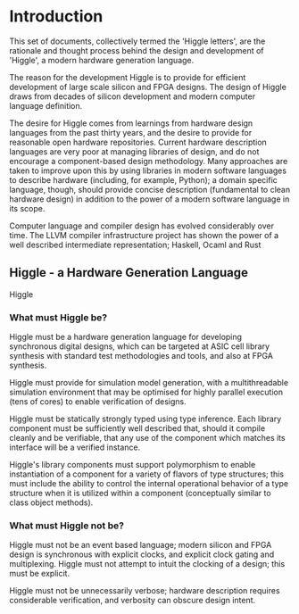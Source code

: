 # Introduction

This set of documents, collectively termed the 'Higgle letters', are the
rationale and thought process behind the design and development of 'Higgle',
a modern hardware generation language.

The reason for the development Higgle is to provide for efficient development of large scale silicon and FPGA designs. The design of Higgle draws from decades of silicon development and modern computer language definition.

The desire for Higgle comes from learnings from hardware design languages from the past thirty years, and the desire to provide for reasonable open hardware repositories. Current hardware description languages are very poor at managing libraries of design, and do not encourage a component-based design methodology. Many approaches are taken to improve upon this by using libraries in modern software languages to describe hardware (including, for example, Python); a domain specific language, though, should provide concise description (fundamental to clean hardware design) in addition to the power of a modern software language in its scope.

Computer language and compiler design has evolved considerably over time. The LLVM compiler infrastructure project has shown the power of a well described intermediate representation; Haskell, Ocaml and Rust 

## Higgle - a Hardware Generation Language

Higgle

### What must Higgle be?

Higgle must be a hardware generation language for developing synchronous digital designs, which can be targeted at ASIC cell library synthesis with standard test methodologies and tools, and also at FPGA synthesis.

Higgle must provide for simulation model generation, with a multithreadable simulation environment that may be optimised for highly parallel execution (tens of cores) to enable verification of designs.

Higgle must be statically strongly typed using type inference. Each library component must be sufficiently well described that, should it compile cleanly and be verifiable, that any use of the component which matches its interface will be a verified instance.

Higgle's library components must support polymorphism to enable instantiation of a component for a variety of flavors of type structures; this must include the ability to control the internal operational behavior of a type structure when it is utilized within a component (conceptually similar to class object methods).

### What must Higgle not be?

Higgle must not be an event based language; modern silicon and FPGA design is synchronous with explicit clocks, and explicit clock gating and multiplexing. Higgle must not attempt to intuit the clocking of a design; this must be explicit.

Higgle must not be unnecessarily verbose; hardware description requires considerable verification, and verbosity can obscure design intent.

